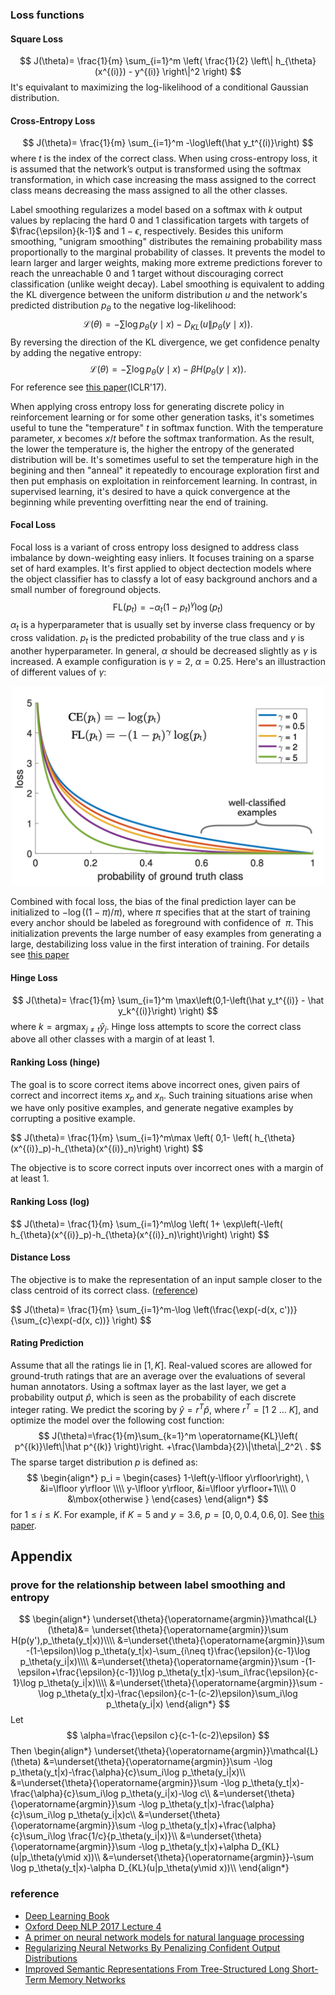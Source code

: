 ### Loss functions
#### Square Loss
$$
J(\theta)=
\frac{1}{m} \sum_{i=1}^m \left( \frac{1}{2} \left\| h_{\theta}(x^{(i)}) - y^{(i)} \right\|^2 \right)
$$
It's equivalant to maximizing the log-likelihood of a conditional Gaussian distribution.
#### Cross-Entropy Loss
$$
J(\theta)=
 \frac{1}{m} \sum_{i=1}^m 
 -\log\left(\hat y_t^{(i)}\right)
$$
where $t$ is the index of the correct class. When using cross-entropy loss, it is assumed that the network’s output is transformed using the softmax transformation, in which case increasing the mass assigned to the correct class means decreasing the mass assigned to all the other classes.

Label smoothing regularizes a model based on a softmax with $k$ output values by replacing the hard 0 and 1 classification targets with targets of $\frac{\epsilon}{k-1}$ and $1−\epsilon$, respectively. Besides this uniform smoothing, "unigram smoothing" distributes the remaining probability mass proportionally to the marginal probability of classes. It prevents the model to learn larger and larger weights, making more extreme predictions forever to reach the unreachable 0 and 1 target without discouraging correct classification (unlike weight decay). Label smoothing is equivalent to adding the KL divergence between the uniform distribution $u$ and the network's predicted distribution $p_{\theta}$ to the negative log-likelihood:
$$
\mathcal{L}(\theta) = -\sum\log p_\theta(y\mid x) - D_{KL}(u\|p_\theta(y\mid x)).
$$
By reversing the direction of the KL divergence, we get confidence penalty by adding the negative entropy:
$$
\mathcal{L}(\theta) = -\sum\log p_\theta(y\mid x) - \beta H(p_\theta(y\mid x)).
$$
For reference see [this paper](https://arxiv.org/pdf/1701.06548.pdf)(ICLR'17).

When applying cross entropy loss for generating discrete policy in reinforcement learning or for some other generation tasks, it's sometimes useful to tune the "temperature" $t$ in softmax function. With the temperature parameter, $x$ becomes $x/t$ before the softmax tranformation. As the result, the lower the temperature is, the higher the entropy of the generated distribution will be. It's sometimes useful to set the temperature high in the begining and then "anneal" it repeatedly to encourage exploration first and then put emphasis on exploitation in reinforcement learning. In contrast, in supervised learning, it's desired to have a quick convergence at the beginning while preventing overfitting near the end of training.

#### Focal Loss
Focal loss is a variant of cross entropy loss designed to address class imbalance by down-weighting easy inliers. It focuses training on a sparse set of hard examples. It's first applied to object dectection models where the object classifier has to classfy a lot of easy background anchors and a small number of foreground objects.
$$
\mathrm{FL}(p_t) = -\alpha_t(1-p_t)^\gamma \log(p_t)
$$
$\alpha_t$ is a hyperparameter that is usually set by inverse class frequency or by cross validation. $p_t$ is the predicted probability of the true class and $\gamma$ is another hyperparameter. In general, $\alpha$ should be decreased slightly as $\gamma$ is increased. A example configuration is $\gamma =2,\ \alpha=0.25$. Here's an illustraction of different values of $\gamma$:

<div align="center">
<img src="resources/focal_loss.png" width="500">
</div>

Combined with focal loss, the bias of the final prediction layer can be initialized to $-\log((1-\pi)/\pi)$, where $\pi$ specifies that at the start of training every anchor should be labeled as foreground with confidence of $~\pi$. This initialization prevents the large number of easy examples from generating a large, destabilizing loss value in the first interation of training. For details see [this paper](https://arxiv.org/abs/1708.02002)

#### Hinge Loss
$$
J(\theta)=
 \frac{1}{m} \sum_{i=1}^m 
 \max\left(0,1-\left(\hat y_t^{(i)} - \hat y_k^{(i)}\right) \right)
$$
where $k=\operatorname{argmax}_{j\neq t}\hat y_j$. Hinge loss attempts to score the correct class above all other classes with a margin of at least 1.
#### Ranking Loss (hinge)
The goal is to score correct items above incorrect ones, given pairs of correct and incorrect items $x_p$ and $x_n$. Such training situations arise when we have only positive examples, and generate negative examples by corrupting a positive example.

<div>
$$
J(\theta)=
\frac{1}{m} \sum_{i=1}^m\max \left( 0,1- \left( h_{\theta}(x^{(i)}_p)-h_{\theta}(x^{(i)}_n)\right) \right)
$$
</div>

The objective is to score correct inputs over incorrect ones with a margin of at least 1.
#### Ranking Loss (log)

<div>
$$
J(\theta)=
\frac{1}{m} \sum_{i=1}^m\log \left( 1+ \exp\left(-\left( h_{\theta}(x^{(i)}_p)-h_{\theta}(x^{(i)}_n)\right)\right) \right)
$$
</div>

#### Distance Loss
The objective is to make the representation of an input sample closer to the class centroid of its correct class. ([reference](http://papers.nips.cc/paper/6996-prototypical-networks-for-few-shot-learning.pdf))

<div>
$$
J(\theta)=
\frac{1}{m} \sum_{i=1}^m-\log \left(\frac{\exp(-d(x, c'))}{\sum_{c}\exp(-d(x, c))} \right)
$$
</div>

#### Rating Prediction
Assume that all the ratings lie in $[1,K]$. Real-valued scores are allowed for ground-truth ratings that are an average over the evaluations of several human annotators. 
Using a softmax layer as the last layer, we get a probability output $\hat p$, which is seen as the probability of each discrete integer rating. We predict the scoring by $\hat y = r^T\hat p$, where $r^T=[1\ 2\ \dots\ K]$, and optimize the model over the following cost function:
$$
J(\theta)=\frac{1}{m}\sum_{k=1}^m 
\operatorname{KL}\left(
  p^{(k)}\left\|\hat p^{(k)}
\right)\right.
+\frac{\lambda}{2}\|\theta\|_2^2\ .
$$
The sparse target distribution $p$ is defined as:
$$
\begin{align*}
p_i = 
\begin{cases} 
1-\left(y-\lfloor y\rfloor\right), \ &i=\lfloor y\rfloor \\\\
y-\lfloor y\rfloor,    &i=\lfloor y\rfloor+1\\\\
0    &\mbox{otherwise }
\end{cases}
\end{align*}
$$
for $1\leq i\leq K$. For example, if $K=5$ and $y=3.6$, $p=[0, 0, 0.4, 0.6, 0]$. See [this paper](http://arxiv.org/pdf/1503.00075.pdf).

## Appendix
### prove for the relationship between label smoothing and entropy
$$
\begin{align*}
\underset{\theta}{\operatorname{argmin}}\mathcal{L}(\theta)&=
\underset{\theta}{\operatorname{argmin}}\sum H(p(y'),p_\theta(y_t|x))\\\\
&=\underset{\theta}{\operatorname{argmin}}\sum 
-(1-\epsilon)\log p_\theta(y_t|x)-\sum_{i\neq t}\frac{\epsilon}{c-1}\log p_\theta(y_i|x)\\\\
&=\underset{\theta}{\operatorname{argmin}}\sum -(1-\epsilon+\frac{\epsilon}{c-1})\log p_\theta(y_t|x)-\sum_i\frac{\epsilon}{c-1}\log p_\theta(y_i|x)\\\\
&=\underset{\theta}{\operatorname{argmin}}\sum
-\log p_\theta(y_t|x)-\frac{\epsilon}{c-1-(c-2)\epsilon}\sum_i\log p_\theta(y_i|x)
\end{align*}
$$
Let
$$
\alpha=\frac{\epsilon c}{c-1-(c-2)\epsilon}
$$
Then
\begin{align*}
\underset{\theta}{\operatorname{argmin}}\mathcal{L}(\theta)
&=\underset{\theta}{\operatorname{argmin}}\sum
-\log p_\theta(y_t|x)-\frac{\alpha}{c}\sum_i\log p_\theta(y_i|x)\\\\
&=\underset{\theta}{\operatorname{argmin}}\sum
-\log p_\theta(y_t|x)-\frac{\alpha}{c}\sum_i\log p_\theta(y_i|x)-\log c\\\\
&=\underset{\theta}{\operatorname{argmin}}\sum
-\log p_\theta(y_t|x)-\frac{\alpha}{c}\sum_i\log p_\theta(y_i|x)c\\\\
&=\underset{\theta}{\operatorname{argmin}}\sum
-\log p_\theta(y_t|x)+\frac{\alpha}{c}\sum_i\log \frac{1/c}{p_\theta(y_i|x)}\\\\
&=\underset{\theta}{\operatorname{argmin}}\sum
-\log p_\theta(y_t|x)+\alpha D_{KL}(u\|p_\theta(y\mid x))\\\\
&=\underset{\theta}{\operatorname{argmin}}-\sum
\log p_\theta(y_t|x)-\alpha D_{KL}(u\|p_\theta(y\mid x))\\\\
\end{align*}

### reference
- [Deep Learning Book](http://www.deeplearningbook.org/)
- [Oxford Deep NLP 2017 Lecture 4](https://github.com/oxford-cs-deepnlp-2017/lectures/blob/master/Lecture%204%20-%20Language%20Modelling%20and%20RNNs%20Part%202.pdf)
- [A primer on neural network models for natural language processing](http://arxiv.org/pdf/1510.00726)
- [Regularizing Neural Networks By Penalizing Confident Output Distributions](https://arxiv.org/pdf/1701.06548.pdf)
- [Improved Semantic Representations From Tree-Structured Long Short-Term Memory Networks](https://arxiv.org/pdf/1503.00075.pdf)
